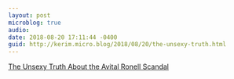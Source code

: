```yaml
---
layout: post
microblog: true
audio: 
date: 2018-08-20 17:11:44 -0400
guid: http://kerim.micro.blog/2018/08/20/the-unsexy-truth.html
---
```

[The Unsexy Truth About the Avital Ronell Scandal](https://www.chronicle.com/article/The-Unsexy-Truth-About-the/244314)
